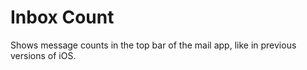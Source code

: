 Inbox Count
=========
Shows message counts in the top bar of the mail app, like in previous versions of iOS.
